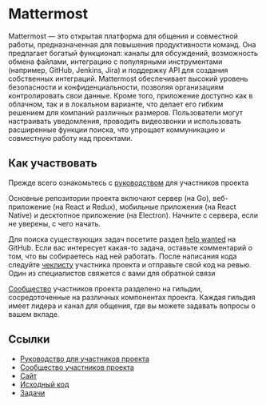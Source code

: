 # Mattermost

Mattermost — это открытая платформа для общения и совместной работы, предназначенная для повышения продуктивности команд. Она предлагает богатый функционал: каналы для обсуждений, возможность обмена файлами, интеграцию с популярными инструментами (например, GitHub, Jenkins, Jira) и поддержку API для создания собственных интеграций. Mattermost обеспечивает высокий уровень безопасности и конфиденциальности, позволяя организациям контролировать свои данные. Кроме того, приложение доступно как в облачном, так и в локальном варианте, что делает его гибким решением для компаний различных размеров. Пользователи могут настраивать уведомления, проводить видеозвонки и использовать расширенные функции поиска, что упрощает коммуникацию и совместную работу над проектами.

## Как участвовать

Прежде всего ознакомьтесь с [руководством](https://developers.mattermost.com/contribute/more-info/getting-started) для участников проекта

Основные репозитории проекта включают сервер (на Go), веб-приложение (на React и Redux), мобильные приложения (на React Native) и десктопное приложение (на Electron). Начните с сервера, если не уверены, с чего начать.

Для поиска существующих задач посетите раздел [help wanted](https://mattermost.com/pl/help-wanted) на GitHub. Если вас интересует какая-то задача, оставьте комментарий о том, что вы собираетесь над ней работать. После написания кода следуйте [чеклисту](https://developers.mattermost.com/contribute/more-info/getting-started/contribution-checklist/) участника проекта и отправьте свой код на ревью. Один из специалистов свяжется с вами для обратной связи

[Сообщество](https://community.mattermost.com/) участников проекта разделено на гильдии, сосредоточенные на различных компонентах проекта. Каждая гильдия имеет лидера и канал для общения, где вы можете задавать вопросы о вашем вкладе.

## Ссылки

* [Руководство для участников проекта](https://developers.mattermost.com/contribute/more-info/getting-started/#)
* [Сообщество участников проекта](https://community.mattermost.com/)
* [Сайт](https://mattermost.com/)
* [Исходный код](https://github.com/mattermost/mattermost)
* [Задачи](https://mattermost.com/pl/help-wanted)
